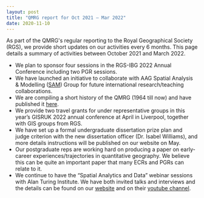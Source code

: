 ```yaml
---
layout: post
title: "QMRG report for Oct 2021 – Mar 2022"
date: 2020-11-10
---
```


As part of the QMRG's regular reporting to the Royal Geographical Society (RGS), we provide short updates on our activities every 6 months. This page details a summary of activities between October 2021 and March 2022. 
 
* We plan to sponsor four sessions in the RGS-IBG 2022 Annual Conference including two PGR sessions.
* We have launched an initiative to collaborate with AAG Spatial Analysis & Modelling ([SAM](http://sam-aag.org/)) Group for future international research/teaching collaborations.
* We are compiling a short history of the QMRG (1964 till now) and have published it [here](https://qmrg.github.io/history_of_qmrg).
* We provide two travel grants for under representative groups in this year’s GISRUK 2022 annual conference at April in Liverpool, together with GIS groups from RGS.
* We have set up a formal undergraduate dissertation prize plan and judge criterion with the new dissertation officer (Dr. Isabel Williams), and more details instructions will be published on our website on May. 
* Our postgraduate reps are working hard on producing a paper on early-career experiences/trajectories in quantitative geography. We believe this can be quite an important paper that many ECRs and PGRs can relate to it.
* We continue to have the “Spatial Analytics and Data” webinar sessions with Alan Turing Institute. We have both invited talks and interviews and the details can be found on our [website](https://qmrg.github.io/sad_interviews) and on their [youtube channel](https://www.youtube.com/channel/UCcf3cdwC1c-1w4Oq0J9yNIg).

